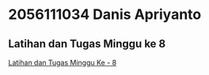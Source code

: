 # 2056111034 Danis Apriyanto

## Latihan dan Tugas Minggu ke 8

[Latihan dan Tugas Minggu Ke - 8](https://github.com/danisapriyanto/tekn-cloud-computing/blob/master/minggu-08/tugas-latihan.md)